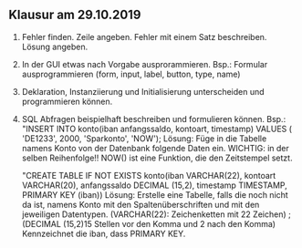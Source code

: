 ## Klausur am 29.10.2019

1. Fehler finden. Zeile angeben. Fehler mit einem Satz beschreiben. Lösung angeben.
2. In der GUI etwas nach Vorgabe ausprorammieren. Bsp.: Formular ausprogrammieren (form, input, label, button, type, name)
3. Deklaration, Instanziierung und Initialisierung unterscheiden und programmieren können.
4. SQL Abfragen beispielhaft beschreiben und formulieren können.
    Bsp.: "INSERT INTO konto(iban anfangssaldo, kontoart, timestamp) VALUES ( 'DE1233', 2000, 'Sparkonto', 'NOW');
    Lösung: Füge in die Tabelle namens Konto  von der Datenbank folgende Daten ein. WICHTIG: in der selben Reihenfolge!! 
    NOW() ist eine Funktion, die den Zeitstempel setzt. 

    "CREATE TABLE IF NOT EXISTS konto(iban VARCHAR(22), kontoart VARCHAR(20), anfangssaldo DECIMAL (15,2), timestamp TIMESTAMP, PRIMARY KEY (iban))
    Lösung: Erstelle eine Tabelle, falls die noch nicht da ist, namens Konto mit den Spaltenüberschriften und  mit den jeweiligen Datentypen. (VARCHAR(22): Zeichenketten mit 22 Zeichen) ; (DECIMAL (15,2)15 Stellen vor den Komma und 2 nach den Komma) Kennzeichnet die iban, dass PRIMARY KEY.
